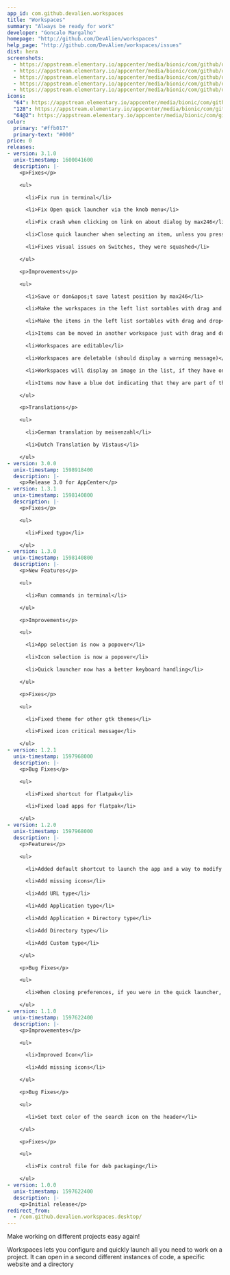 ```yaml
---
app_id: com.github.devalien.workspaces
title: "Workspaces"
summary: "Always be ready for work"
developer: "Goncalo Margalho"
homepage: "http://github.com/DevAlien/workspaces"
help_page: "http://github.com/DevAlien/workspaces/issues"
dist: hera
screenshots:
  - https://appstream.elementary.io/appcenter/media/bionic/com/github/devalien.workspaces/02395CDA9CF0C0DF46BFB3954C2B319E/screenshots/image-1_orig.png
  - https://appstream.elementary.io/appcenter/media/bionic/com/github/devalien.workspaces/02395CDA9CF0C0DF46BFB3954C2B319E/screenshots/image-2_orig.png
  - https://appstream.elementary.io/appcenter/media/bionic/com/github/devalien.workspaces/02395CDA9CF0C0DF46BFB3954C2B319E/screenshots/image-3_orig.png
  - https://appstream.elementary.io/appcenter/media/bionic/com/github/devalien.workspaces/02395CDA9CF0C0DF46BFB3954C2B319E/screenshots/image-4_orig.png
  - https://appstream.elementary.io/appcenter/media/bionic/com/github/devalien.workspaces/02395CDA9CF0C0DF46BFB3954C2B319E/screenshots/image-5_orig.png
icons:
  "64": https://appstream.elementary.io/appcenter/media/bionic/com/github/devalien.workspaces/02395CDA9CF0C0DF46BFB3954C2B319E/icons/64x64/com.github.devalien.workspaces_com.github.devalien.workspaces.png
  "128": https://appstream.elementary.io/appcenter/media/bionic/com/github/devalien.workspaces/02395CDA9CF0C0DF46BFB3954C2B319E/icons/128x128/com.github.devalien.workspaces_com.github.devalien.workspaces.png
  "64@2": https://appstream.elementary.io/appcenter/media/bionic/com/github/devalien.workspaces/02395CDA9CF0C0DF46BFB3954C2B319E/icons/64x64@2/com.github.devalien.workspaces_com.github.devalien.workspaces.png
color:
  primary: "#ffb017"
  primary-text: "#000"
price: 0
releases:
- version: 3.1.0
  unix-timestamp: 1600041600
  description: |-
    <p>Fixes</p>

    <ul>

      <li>Fix run in terminal</li>

      <li>Fix Open quick launcher via the knob menu</li>

      <li>Fix crash when clicking on link on about dialog by max246</li>

      <li>Close quick launcher when selecting an item, unless you press CTRL by Philip-Scott</li>

      <li>Fixes visual issues on Switches, they were squashed</li>

    </ul>

    <p>Improvements</p>

    <ul>

      <li>Save or don&apos;t save latest position by max246</li>

      <li>Make the workspaces in the left list sortables with drag and drop</li>

      <li>Make the items in the left list sortables with drag and drop</li>

      <li>Items can be moved in another workspace just with drag and drop</li>

      <li>Workspaces are editable</li>

      <li>Workspaces are deletable (should display a warning message)</li>

      <li>Workspaces will display an image in the list, if they have one</li>

      <li>Items now have a blue dot indicating that they are part of the auto-run</li>

    </ul>

    <p>Translations</p>

    <ul>

      <li>German translation by meisenzahl</li>

      <li>Dutch Translation by Vistaus</li>

    </ul>
- version: 3.0.0
  unix-timestamp: 1598918400
  description: |-
    <p>Release 3.0 for AppCenter</p>
- version: 1.3.1
  unix-timestamp: 1598140800
  description: |-
    <p>Fixes</p>

    <ul>

      <li>Fixed typo</li>

    </ul>
- version: 1.3.0
  unix-timestamp: 1598140800
  description: |-
    <p>New Features</p>

    <ul>

      <li>Run commands in terminal</li>

    </ul>

    <p>Improvements</p>

    <ul>

      <li>App selection is now a popover</li>

      <li>Icon selection is now a popover</li>

      <li>Quick launcher now has a better keyboard handling</li>

    </ul>

    <p>Fixes</p>

    <ul>

      <li>Fixed theme for other gtk themes</li>

      <li>Fixed icon critical message</li>

    </ul>
- version: 1.2.1
  unix-timestamp: 1597968000
  description: |-
    <p>Bug Fixes</p>

    <ul>

      <li>Fixed shortcut for flatpak</li>

      <li>Fixed load apps for flatpak</li>

    </ul>
- version: 1.2.0
  unix-timestamp: 1597968000
  description: |-
    <p>Features</p>

    <ul>

      <li>Added default shortcut to launch the app and a way to modify it</li>

      <li>Add missing icons</li>

      <li>Add URL type</li>

      <li>Add Application type</li>

      <li>Add Application + Directory type</li>

      <li>Add Directory type</li>

      <li>Add Custom type</li>

    </ul>

    <p>Bug Fixes</p>

    <ul>

      <li>When closing preferences, if you were in the quick launcher, it will open back that one</li>

    </ul>
- version: 1.1.0
  unix-timestamp: 1597622400
  description: |-
    <p>Improvementes</p>

    <ul>

      <li>Improved Icon</li>

      <li>Add missing icons</li>

    </ul>

    <p>Bug Fixes</p>

    <ul>

      <li>Set text color of the search icon on the header</li>

    </ul>

    <p>Fixes</p>

    <ul>

      <li>Fix control file for deb packaging</li>

    </ul>
- version: 1.0.0
  unix-timestamp: 1597622400
  description: |-
    <p>Initial release</p>
redirect_from:
  - /com.github.devalien.workspaces.desktop/
---
```


<p>Make working on different projects easy again!</p>
<p>Workspaces lets you configure and quickly launch all you need to work on a project. It can open in a second different instances of code, a specific website and a directory</p>